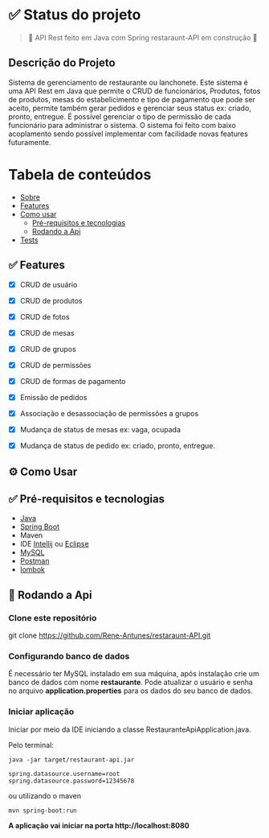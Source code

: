 <h1>✅ Status do projeto</h1>

> :construction: API Rest feito em Java com Spring restaraunt-API em construção :construction:

<h2 id="sobre" >Descrição do Projeto </h2>
Sistema de gerenciamento de restaurante ou lanchonete. Este sistema é uma API Rest em Java que permite o CRUD de funcionários, Produtos, fotos de produtos, mesas do estabelicimento e tipo de pagamento que pode ser aceito, permite também gerar pedidos e gerenciar seus status ex: criado, pronto, entregue. É possível gerenciar o tipo de permissão de cada funcionário para administrar o sistema. O sistema foi feito com baixo acoplamento sendo possível implementar com facilidade novas features futuramente.


Tabela de conteúdos
=================

   * [Sobre](#sobre)
   * [Features](#features)
   * [Como usar](#comoUsar)
      * [Pré-requisitos e tecnologias](#requisitos)
      * [Rodando a Api](#rodandoApi)
   * [Tests](#testes)
  
<h2 id="features">✅ Features</h2>

- [x] CRUD de usuário
- [x] CRUD  de produtos
- [x] CRUD  de fotos
- [x] CRUD  de mesas
- [x] CRUD  de grupos
- [x] CRUD  de permissões
- [x] CRUD  de formas de pagamento
- [x] Emissão de pedidos
- [x] Associação  e desassociação de permissões a grupos
- [x] Mudança de status de mesas ex: vaga, ocupada
- [x] Mudança de  status de pedido ex: criado, pronto, entregue.



<h2 id="comoUsar">⚙️ Como Usar</h2>

<h2 id="requisitos">✅ Pré-requisitos e tecnologias </h2>

- [Java](https://www.java.com/pt-BR/download/manual.jsp)
- [Spring Boot](https://spring.io/projects/spring-boot)
- Maven
- IDE [Intellij](https://www.jetbrains.com/idea/download/?section=windows) ou [Eclipse](https://www.eclipse.org/downloads/)
- [MySQL](https://www.mysql.com/downloads/)
- [Postman](https://www.postman.com)
- [lombok](https://projectlombok.org/download)



<h2 id="rodandoApi">🎲 Rodando a Api</h2>

<h3> Clone este repositório</h3>

git clone <https://github.com/Rene-Antunes/restaraunt-API.git>

<h3>Configurando banco de dados</h3>
É necessário ter MySQL instalado em sua máquina, após instalação crie um banco de dados com nome <strong>restaurante</strong>. Pode atualizar o usuário e senha no arquivo <strong>application.properties</strong> para os dados do seu banco de dados.

<h3>Iniciar aplicação</h3>
Iniciar por meio da IDE iniciando a classe RestauranteApiApplication.java.

Pelo terminal:
```
java -jar target/restaurant-api.jar
```
```
spring.datasource.username=root
spring.datasource.password=12345678
```
ou utilizando o maven

```
mvn spring-boot:run
```
**A aplicação vai iniciar na porta http://localhost:8080**
